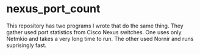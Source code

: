 # nexus_port_count
This repository has two programs I wrote that do the same thing. They gather used port statistics from Cisco Nexus switches. One uses only Netmkio and takes a very long time to run. The other used Nornir and runs suprisingly fast.
